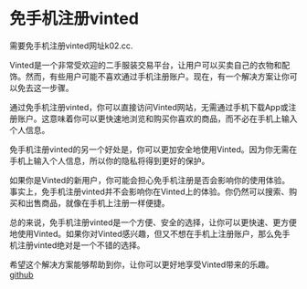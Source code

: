 # 免手机注册vinted

需要免手机注册vinted网址k02.cc.

Vinted是一个非常受欢迎的二手服装交易平台，让用户可以买卖自己的衣物和配饰。然而，有些用户可能不喜欢通过手机注册账户。现在，有一个解决方案让你可以免去这一步骤。

通过免手机注册vinted，你可以直接访问Vinted网站，无需通过手机下载App或注册账户。这意味着你可以更快速地浏览和购买你喜欢的商品，而不必在手机上输入个人信息。

免手机注册vinted的另一个好处是，你可以更加安全地使用Vinted。因为你无需在手机上输入个人信息，所以你的隐私将得到更好的保护。

如果你是Vinted的新用户，你可能会担心免手机注册是否会影响你的使用体验。事实上，免手机注册vinted并不会影响你在Vinted上的体验。你仍然可以搜索、购买和出售商品，就像在手机上注册一样便捷。

总的来说，免手机注册vinted是一个方便、安全的选择，让你可以更快速、更方便地使用Vinted。如果你对Vinted感兴趣，但又不想在手机上注册账户，那么免手机注册vinted绝对是一个不错的选择。

希望这个解决方案能够帮助到你，让你可以更好地享受Vinted带来的乐趣。[github](https://github.com)